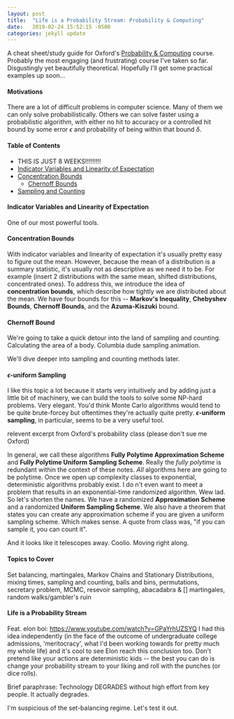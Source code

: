 ```yaml
---
layout: post
title:  "Life is a Probability Stream: Probability & Computing"
date:   2019-02-24 15:52:15 -0500
categories: jekyll update
---
```


<script type="text/x-mathjax-config">
  MathJax.Hub.Config({
    tex2jax: {
      inlineMath: [ ['$','$'], ["\\(","\\)"] ],
      processEscapes: true
    }
  });
</script>

<script type="text/javascript" async
  src="https://cdn.mathjax.org/mathjax/latest/MathJax.js?config=TeX-MML-AM_CHTML">
</script>

A cheat sheet/study guide for Oxford's <a href="https://www.cs.ox.ac.uk/people/elias.koutsoupias/pc2018-19/">Probability & Computing</a> course. Probably the most engaging (and frustrating) course I've taken so far. Disgustingly yet beautifully theoretical. Hopefully I'll get some practical examples up soon...

#### Motivations
There are a lot of difficult problems in computer science. Many of them we can only solve probabilistically. Others we can solve faster using a probabilistic algorithm, with either no hit to accuracy or a controlled hit bound by some error $\epsilon$ and probability of being within that bound $\delta$.

#### Table of Contents
* THIS IS JUST 8 WEEKS!!!!!!!!!
* <a href="">Indicator Variables and Linearity of Expectation</a>
* <a href="">Concentration Bounds</a>
	* <a href="">Chernoff Bounds</a>
* <a href="">Sampling and Counting</a>

#### Indicator Variables and Linearity of Expectation
One of our most powerful tools.

#### Concentration Bounds
With indicator variables and linearity of expectation it's usually pretty easy to figure out the mean. However, because the mean of a distribution is a summary statistic, it's usually not as descriptive as we need it to be. For example (insert 2 distributions with the same mean, shifted distributions, concentrated ones). To address this, we introduce the idea of **concentration bounds**, which describe how tightly we are distributed about the mean. We have four bounds for this -- **Markov's Inequality**, **Chebyshev Bounds**, **Chernoff Bounds**, and the **Azuma-Kiszuki** bound.

#### Chernoff Bound
We're going to take a quick detour into the land of sampling and counting. Calculating the area of a body. Columbia dude sampling animation.

We'll dive deeper into sampling and counting methods later.

#### $\epsilon$-uniform Sampling
I like this topic a lot because it starts very intuitively and by adding just a little bit of machinery, we can build the tools to solve some NP-hard problems. Very elegant. You'd think Monte Carlo algorithms would tend to be quite brute-forcey but oftentimes they're actually quite pretty. **$\epsilon$-uniform sampling**, in particular, seems to be a very useful tool.

relevent excerpt from Oxford's probability class (please don't sue me Oxford)

In general, we call these algorithms **Fully Polytime Approximation Scheme** and **Fully Polytime Uniform Sampling Scheme**. Really the *fully polytime* is redundant within the context of these notes. *All* algorithms here are going to be polytime. Once we open up complexity classes to exponential, deterministic algorithms probably exist. I do
n't even want to meet a problem that results in an exponential-time randomized algorithm. Wew lad. So let's shorten the names. We have a randomized **Approximation Scheme** and a randomized **Uniform Sampling Scheme**. We also have a theorem that states you can create any approximation scheme if you are given a uniform sampling scheme. Which makes sense. A quote from class was, "if you can sample it, you can count it".

And it looks like it telescopes away. Coolio. Moving right along.

#### Topics to Cover
Set balancing, martingales, Markov Chains and Stationary Distributions, mixing times, sampling and counting, balls and bins, permutations, secretary problem, MCMC, resevoir sampling, abacadabra & [] martingales, random walks/gambler's ruin

#### Life is a Probability Stream
Feat. elon boi: https://www.youtube.com/watch?v=GPaYrhUZSYQ
I had this idea independently (in the face of the outcome of undergraduate college admissions, 'meritocracy', what I'd been working towards for pretty much my whole life) and it's cool to see Elon reach this conclusion too. Don't pretend like your actions are deterministic kids -- the best you can do is change your probability stream to your liking and roll with the punches (or dice rolls).

Brief paraphrase: Technology DEGRADES without high effort from key people. It actually degrades.

I'm suspicious of the set-balancing regime. Let's test it out.
